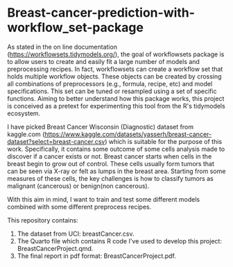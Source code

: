 # Breast-cancer-prediction-with-workflow_set-package
As stated in the on line documentation (<https://workflowsets.tidymodels.org/>), the goal of workflowsets package is to allow users to create and easily fit a large number of models and preprocessing recipes. In fact, workflowsets can create a workflow set that holds multiple workflow objects. These objects can be created by crossing all combinations of preprocessors (e.g., formula, recipe, etc) and model specifications. This set can be tuned or resampled using a set of specific functions. Aiming to better understand how this package works, this project is conceived as a pretext for experimenting this tool from the R's tidymodels ecosystem.

I have picked Breast Cancer Wisconsin (Diagnostic) dataset from kaggle.com (<https://www.kaggle.com/datasets/yasserh/breast-cancer-dataset?select=breast-cancer.csv>) which is suitable for the purpose of this work. Specifically, it contains some outcome of some cells analysis made to discover if a cancer exists or not. Breast cancer starts when cells in the breast begin to grow out of control. These cells usually form tumors that can be seen via X-ray or felt as lumps in the breast area. Starting from some measures of these cells, the key challenges is how to classify tumors as malignant (cancerous) or benign(non cancerous).

With this aim in mind, I want to train and test some different models combined with some different preprocess recipes.

This repository contains:
1. The dataset from UCI: breastCancer.csv.
2. The Quarto file which contains R code I've used to develop this project: BreastCancerProject.qmd.
3. The final report in pdf format: BreastCancerProject.pdf.

